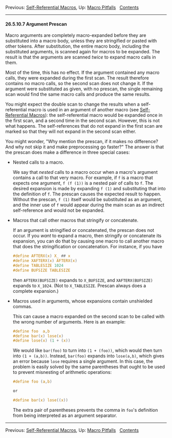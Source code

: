 Previous: [Self-Referential Macros](Self_002dReferential-Macros.md),
Up: [Macro Pitfalls](Macro-Pitfalls.md)  
[Contents](index.md#SEC_Contents "Table of contents")  

------------------------------------------------------------------------


#### 26.5.10.7 Argument Prescan 


Macro arguments are completely macro-expanded before they are
substituted into a macro body, unless they are stringified or pasted
with other tokens. After substitution, the entire macro body, including
the substituted arguments, is scanned again for macros to be expanded.
The result is that the arguments are scanned *twice* to expand macro
calls in them.

Most of the time, this has no effect. If the argument contained any
macro calls, they were expanded during the first scan. The result
therefore contains no macro calls, so the second scan does not change
it. If the argument were substituted as given, with no prescan, the
single remaining scan would find the same macro calls and produce the
same results.

You might expect the double scan to change the results when a
self-referential macro is used in an argument of another macro (see
[Self-Referential Macros](Self_002dReferential-Macros.md)): the
self-referential macro would be expanded once in the first scan, and a
second time in the second scan. However, this is not what happens. The
self-references that do not expand in the first scan are marked so that
they will not expand in the second scan either.

You might wonder, "Why mention the prescan, if it makes no difference?
And why not skip it and make preprocessing go faster?" The answer is
that the prescan does make a difference in three special cases:

-   Nested calls to a macro.

    We say that *nested* calls to a macro occur when a macro's argument
    contains a call to that very macro. For example, if `f` is a macro
    that expects one argument, `f (f (1))` is a nested pair of calls to
    `f`. The desired expansion is made by expanding `f (1)` and
    substituting that into the definition of `f`. The prescan causes the
    expected result to happen. Without the prescan, `f (1)` itself would
    be substituted as an argument, and the inner use of `f` would appear
    during the main scan as an indirect self-reference and would not be
    expanded.

-   Macros that call other macros that stringify or concatenate.

    If an argument is stringified or concatenated, the prescan does not
    occur. If you *want* to expand a macro, then stringify or
    concatenate its expansion, you can do that by causing one macro to
    call another macro that does the stringification or concatenation.
    For instance, if you have

    
    ``` C
    #define AFTERX(x) X_ ## x
    #define XAFTERX(x) AFTERX(x)
    #define TABLESIZE 1024
    #define BUFSIZE TABLESIZE
    ```
    

    then `AFTERX(BUFSIZE)` expands to `X_BUFSIZE`, and
    `XAFTERX(BUFSIZE)` expands to `X_1024`. (Not to `X_TABLESIZE`.
    Prescan always does a complete expansion.)

-   Macros used in arguments, whose expansions contain unshielded
    commas.

    This can cause a macro expanded on the second scan to be called with
    the wrong number of arguments. Here is an example:

    
    ``` C
    #define foo  a,b
    #define bar(x) lose(x)
    #define lose(x) (1 + (x))
    ```
    

    We would like `bar(foo)` to turn into `(1 + (foo))`, which would
    then turn into `(1 + (a,b))`. Instead, `bar(foo)` expands into
    `lose(a,b)`, which gives an error because `lose` requires a single
    argument. In this case, the problem is easily solved by the same
    parentheses that ought to be used to prevent misnesting of
    arithmetic operations:

    
    ``` C
    #define foo (a,b)
    ```

    ``` C
    or
    ```

    ``` C
    #define bar(x) lose((x))
    ```
    

    The extra pair of parentheses prevents the comma in `foo`'s
    definition from being interpreted as an argument separator.

------------------------------------------------------------------------

Previous: [Self-Referential Macros](Self_002dReferential-Macros.md),
Up: [Macro Pitfalls](Macro-Pitfalls.md)  
[Contents](index.md#SEC_Contents "Table of contents")  
